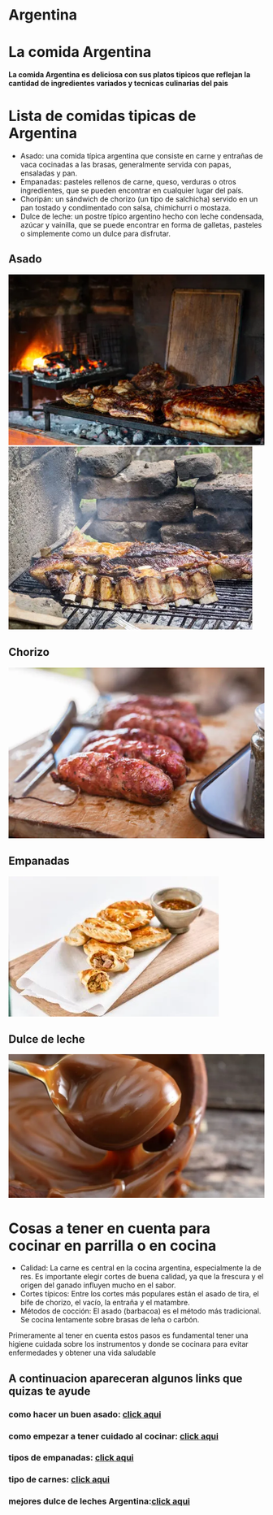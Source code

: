 # Argentina



# La comida Argentina




**La comida Argentina es deliciosa con sus platos tipicos que reflejan la cantidad de ingredientes variados y tecnicas culinarias del pais**  


# Lista de comidas tipicas de Argentina


* Asado: una comida típica argentina que consiste en carne y entrañas de vaca cocinadas a las brasas, generalmente servida con papas, ensaladas y pan.
* Empanadas: pasteles rellenos de carne, queso, verduras o otros ingredientes, que se pueden encontrar en cualquier lugar del país.
* Choripán: un sándwich de chorizo (un tipo de salchicha) servido en un pan tostado y condimentado con salsa, chimichurri o mostaza.
* Dulce de leche: un postre típico argentino hecho con leche condensada, azúcar y vainilla, que se puede encontrar en forma de galletas, pasteles o simplemente como un dulce para disfrutar.

## Asado
![1](./imagenes%20Argentina/asado.webp)
![4.](./imagenes%20Argentina/asado_2.webp)

## Chorizo
![This is an alt text.](./imagenes%20Argentina/chorizo.webp)
## Empanadas
![2.](./imagenes%20Argentina/empanadas.webp)
## Dulce de leche
![3.](./imagenes%20Argentina/dulce%20de%20leche.webp)

# Cosas a tener en cuenta para cocinar en parrilla o en cocina

* Calidad: La carne es central en la cocina argentina, especialmente la de res. Es importante elegir cortes de buena calidad, ya que la frescura y el origen del ganado influyen mucho en el sabor.
* Cortes típicos: Entre los cortes más populares están el asado de tira, el bife de chorizo, el vacío, la entraña y el matambre.
* Métodos de cocción: El asado (barbacoa) es el método más tradicional. Se cocina lentamente sobre brasas de leña o carbón.

Primeramente al tener en cuenta estos pasos es fundamental tener una higiene cuidada sobre los instrumentos y donde se cocinara para evitar enfermedades y obtener una vida saludable
## A continuacion apareceran algunos links que quizas te ayude
### como hacer un buen asado:  [click aqui](https://www.clarin.com/sociedad/hacer-buen-asado-secretos-experto_0_BkGkPk9xG.html)
### como empezar a tener cuidado al cocinar: [click aqui](https://www.educo.org/blog/9-consejos-para-tener-una-cocina-limpia-y-saludable)
### tipos de empanadas: [click aqui](https://www.lanacion.com.ar/lifestyle/el-mapa-definitivo-empanadas-argentinas-sus-14-nid2175466/)
### tipo de carnes: [click aqui](https://carnesargentinas.es/cp/carnes/)
### mejores dulce de leches Argentina:[click aqui](https://www.universorecetas.com/archives/5198/ranking-de-los-mejores-10-dulce-de-leches-argentinos/)


